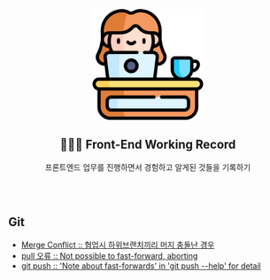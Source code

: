 <div align="center">
  <img width="200px;" src="./images/work-icon.png"/>
</div>
<h2 align="center">👩🏻‍💻 Front-End Working Record</h2>
<p align="center">프론트엔드 업무를 진행하면서 경험하고 알게된 것들을 기록하기</p>

<br>
<br>

## Git

- [Merge Conflict :: 협업시 하위브랜치끼리 머지 충돌난 경우]()
- [pull 오류 :: Not possible to fast-forward, aborting]()
- [git push :: 'Note about fast-forwards' in 'git push --help' for detail]()

<br>

